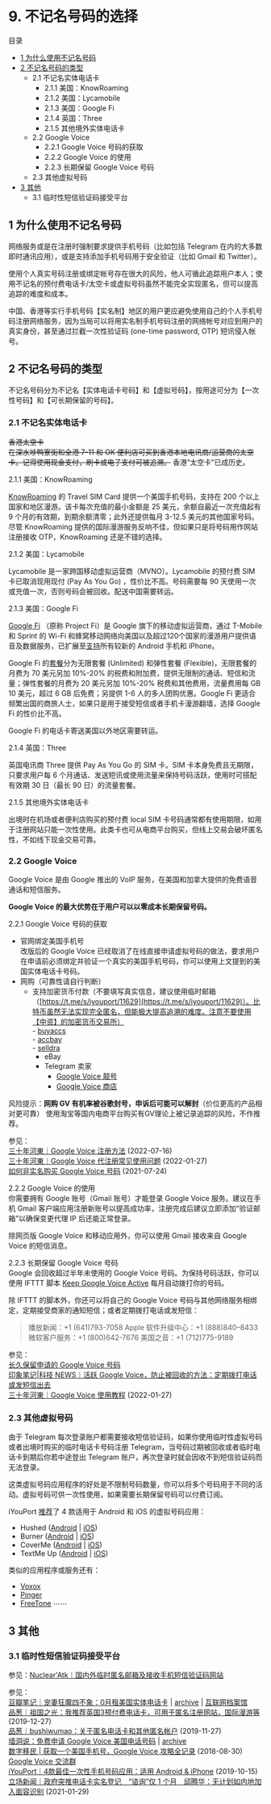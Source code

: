 # 9. 不记名号码的选择

目录  
- [1 为什么使用不记名号码](#_1-为什么使用不记名号码)
- [2 不记名号码的类型](#_2-不记名号码的类型)
  - 2.1 不记名实体电话卡
    - 2.1.1 美国：KnowRoaming
    - 2.1.2 美国：Lycamobile
    - 2.1.3 美国：Google Fi  
    - 2.1.4 英国：Three  
    - 2.1.5 其他境外实体电话卡
  - 2.2 Google Voice
    - 2.2.1 Google Voice 号码的获取  
    - 2.2.2 Google Voice 的使用
    - 2.2.3 长期保留 Google Voice 号码
  - 2.3 其他虚拟号码
- [3 其他](#_3-其他)
  - 3.1 临时性短信验证码接受平台 

## 1 为什么使用不记名号码

网络服务或是在注册时强制要求提供手机号码（比如包括 Telegram 在内的大多数即时通讯应用），或是支持添加手机号码用于安全验证（比如 Gmail 和 Twitter）。

使用个人真实号码注册或绑定帐号存在很大的风险，他人可循此追踪用户本人；使用不记名的预付费电话卡/太空卡或虚拟号码虽然不能完全实现匿名，但可以提高追踪的难度和成本。

中国、香港等实行手机号码【实名制】地区的用户更应避免使用自己的个人手机号码注册网络服务，因为当局可以将用实名制手机号码注册的网络帐号对应到用户的真实身份，甚至通过拦截一次性验证码 (one-time password, OTP) 短讯侵入帐号。


## 2 不记名号码的类型

不记名号码分为不记名【实体电话卡号码】和【虚拟号码】，按用途可分为【一次性号码】和【可长期保留的号码】。

### 2.1 不记名实体电话卡

~~香港太空卡~~  
~~在深水埗鸭寮街和全港 7-11 和 OK 便利店可买到香港本地电讯商/运营商的太空卡。记得使用现金支付，刷卡或电子支付可被追溯。~~ 香港“太空卡”已成历史。

2.1.1 美国：KnowRoaming  

[KnowRoaming](https://www.knowroaming.com) 的 Travel SIM Card 提供一个美国手机号码，支持在 200 个以上国家和地区漫游。该卡每次充值的最小金额是 25 美元，余额自最近一次充值起有 9 个月的有效期，到期余额清零；此外还提供每月 3-12.5 美元的其他国家号码。尽管 KnowRoaming 提供的国际漫游服务反响不佳，但如果只是将号码用作网站注册接收 OTP，KnowRoaming 还是不错的选择。

2.1.2 美国：Lycamobile  

Lycamobile 是一家跨国移动虚拟运营商（MVNO）。Lycamobile 的预付费 SIM 卡已取消现用现付 (Pay As You Go) ，性价比不高。号码需要每 90 天使用一次或充值一次，否则号码会被回收。配送中国需要转运。

2.1.3 美国：Google Fi  

[Google Fi](https://zh.wikipedia.org/zh-hk/Google_Fi) （原称 Project Fi）是 Google 旗下的移动虚拟运营商，通过 T-Mobile 和 Sprint 的 Wi-Fi 和蜂窝移动网络向美国以及超过120个国家的漫游用户提供语音及数据服务，已扩展至[支持](https://fi.google.com/compatibility)所有较新的 Android 手机和 iPhone。  

Google Fi 的[套餐](https://fi.google.com/about/plans/)分为无限套餐 (Unlimited) 和弹性套餐 (Flexible)，无限套餐的月费为 70 美元另加 10%-20% 的税费和附加费，提供无限制的通话、短信和流量；弹性套餐的月费为 20 美元另加 10%-20% 税费和其他费用，流量费用每 GB 10 美元，超过 6 GB 后免费；另提供 1-6 人的多人团购优惠。Google Fi 更适合频繁出国的商旅人士，如果只是用于接受短信或者手机卡漫游翻墙，选择 Google Fi 的性价比不高。  

Google Fi 的电话卡寄送美国以外地区需要转运。

2.1.4 英国：Three  

英国电讯商 Three 提供 Pay As You Go 的 SIM 卡。SIM 卡本身免费且无期限，只要求用户每 6 个月通话、发送短讯或使用流量来保持号码活跃，使用时可搭配有效期 30 日（最长 90 日）的流量套餐。

2.1.5 其他境外实体电话卡  

出境时在机场或者便利店购买的预付费 local SIM 卡号码通常都有使用期限，如用于注册网站只能一次性使用。此类卡也可从电商平台购买，但线上交易会破坏匿名性，不如线下现金交易可靠。

### 2.2 Google Voice

Google Voice 是由 Google 推出的 VoIP 服务，在美国和加拿大提供的免费语音通话和短信服务。

**Google Voice 的最大优势在于用户可以以零成本长期保留号码。**  

2.2.1 Google Voice 号码的获取  

- 官网绑定美国手机号  
  改版后的 Google Voice 已经取消了在线直接申请虚拟号码的做法，要求用户在申请前必须绑定并验证一个真实的美国手机号码，你可以使用上文提到的美国实体电话卡号码。  
- 网购（可靠性请自行判断）
  - 支持加密货币付款（不要填写真实信息，建议使用临时邮箱（[https://t.me/s/iyouport/11629](https://t.me/s/iyouport/11629)）。比特币虽然无法实现完全匿名，但能极大提高追溯的难度。注意不要使用【中资】的加密货币交易所）  
		- [buyaccs](https://buyaccs.com/en/buy-google-voice-accounts.php)  
		- [accbay](https://www.accbay.com/service/buy-google-voice-number-accounts/)  
		- [selldra](https://www.selldra.com/product/buy-google-voice-account-for-1-5/)  
	- eBay 
	- Telegram 卖家  
		- [Google Voice 靓号](https://t.me/voice_google) 
		- [Google Voice 商店](https://t.me/gvstore)

风险提示：**网购 GV 有机率被谷歌封号，申诉后可能可以解封**（价位更高的产品相对更可靠）
使用淘宝等国内电商平台购买有GV理论上被记录追踪的风险，不作推荐。

参见：  
[三十年河東｜Google Voice 注册方法](https://ssnhd.com/2022/07/16/googlevoice/) (2022-07-16)  
[三十年河東｜Google Voice 代注册常见使用问题](https://ssnhd.com/2022/01/27/voiceqa/) (2022-01-27)  
[如何非实名购买 Google Voice 号码](https://telegra.ph/%E5%A6%82%E4%BD%95%E9%9D%9E%E5%AE%9E%E5%90%8D%E8%B4%AD%E4%B9%B0-Google-Voice-%E5%8F%B7%E7%A0%81-07-24) (2021-07-24)

2.2.2 Google Voice 的使用  
你需要拥有 Google 账号（Gmail 账号）才能登录 Google Voice 服务。建议在手机 Gmail 客户端应用注册新账号以提高成功率，注册完成后建议立即添加“验证邮箱”以确保变更代理 IP 后还能正常登录。

除网页版 Google Voice 和移动应用外，你可以使用 Gmail 接收来自 Google Voice 的短信消息。  

2.2.3 长期保留 Google Voice 号码  
Google 会回收超过半年未使用的 Google Voice 号码。为保持号码活跃，你可以使用 IFTTT 脚本 [Keep Google Voice Active](https://ifttt.com/applets/131839p-keep-google-voice-active) 每月自动拨打你的号码。

除 IFTTT 的脚本外，你还可以将自己的 Google Voice 号码与其他网络服务相绑定，定期接受商家的通知短信；或者定期拨打电话或发短信：

> 播放新闻：+1 (641)793-7058
> Apple 软件升级中心：+1 (888)840–8433
> 微软客户服务：+1 (800)642-7676
> 美国之音：+1 (712)775-9189

参见：  
[长久保留申请的 Google Voice 号码](http://telegra.ph/长久保留申请的-Google-Voice-号码-08-11)   
[印象笔记|科技 NEWS｜活跃 Google Voice，防止被回收的方法：定期拨打电话或发短信出去](https://t.me/YinxiangBiji_News/459)  
[三十年河東｜Google Voice 使用教程](https://ssnhd.com/2022/01/27/voice/) (2022-01-27) 

### 2.3 其他虚拟号码

由于 Telegram 每次登录账户都需要接收短信验证码，如果你使用临时性虚拟号码或者出境时购买的临时电话卡号码注册 Telegram，当号码过期被回收或者临时电话卡到期后你若中途登出 Telegram 账户，再次登录时就会因收不到短信验证码而无法登录。  

这类虚拟号码应用程序的好处是不限制号码数量，你可以将多个号码用于不同的活动。虚拟号码可供一次性使用，如果需要长期保留号码可以付费订阅。

iYouPort [推荐](https://www.iyouport.org/%E6%82%A8%E7%9C%9F%E7%9A%84%E7%90%86%E8%A7%A3%E5%BA%94%E7%94%A8%E6%9D%83%E9%99%90%E9%83%BD%E6%8E%88%E4%BA%88%E4%BA%86%E4%BB%80%E4%B9%88%E5%90%97%EF%BC%9F%E8%BF%99%E9%87%8C%E6%98%AF%E4%BF%9D%E6%8A%A4/)了 4 款适用于 Android 和 iOS 的虚拟号码应用：

- Hushed ([Android](https://play.google.com/store/apps/details?id=com.hushed.release) | [iOS](https://itunes.apple.com/us/app/hushed-2nd-phone-number/id600520752&at=1l3vs3K/?at=1l3vs3K))
- Burner ([Android](https://play.google.com/store/apps/details?id=com.adhoclabs.burner) | [iOS](https://itunes.apple.com/us/app/burner-2nd-phone-number/id505800761&at=1l3vs3K/?at=1l3vs3K))
- CoverMe ([Android](https://play.google.com/store/apps/details?id=ws.coverme.im) | [iOS](https://itunes.apple.com/us/app/coverme-private-text-call/id593652484&at=1l3vs3K/?at=1l3vs3K)) 
- TextMe Up ([Android](https://play.google.com/store/apps/details?id=com.textmeinc.textme3&hl=en) | [iOS](https://itunes.apple.com/us/app/textme-up-second-phone-number/id996263494&at=1l3vs3K/?at=1l3vs3K))

类似的应用程序或服务还有：

- [Voxox](https://www.voxox.com/)  
- [Pinger](https://www.pinger.com/)  
- [FreeTone](http://www.free-tone.com/) 
  ⋯⋯


## 3 其他

### 3.1 临时性短信验证码接受平台 

参见：[Nuclear'Atk｜国内外临时匿名邮箱及接收手机短信验证码网站](https://lcx.cc/post/4594/)  



参见：  
[豆瓣笔记｜宠妻狂魔四不象：0月租美国实体电话卡](https://www.douban.com/note/724648570/) | [archive](https://archive.li/nVOYW) | [互联网档案馆](https://web.archive.org/web/20190710153032/https://www.douban.com/note/724648570/)  
[品葱｜祖国之光：我推荐英国3预付费电话卡，可用于匿名注册网站，国际漫游等](https://pincong.rocks/article/11480) (2019-12-27)  
[品葱｜bushiwumao：关于匿名电话卡和其他匿名帐户](https://pincong.rocks/article/9630) (2019-11-27)  
[墙洞说：免费申请 Google Voice 美国电话号码](https://mp.weixin.qq.com/s/SrhnHCefmJFkbZsFMB6p5A) | [archive](http://archive.today/8bgZz)  
[数字移民 | 获取一个美国手机号，Google Voice 攻略全记录](https://digitalimmigrant.org/348) (2018-08-30)  
[Google Voice 交流群](https://t.me/googlevoice)   
[iYouPort｜4款最佳一次性手机号码应用：适用 Android & iPhone](https://www.iyouport.org/%E6%82%A8%E7%9C%9F%E7%9A%84%E7%90%86%E8%A7%A3%E5%BA%94%E7%94%A8%E6%9D%83%E9%99%90%E9%83%BD%E6%8E%88%E4%BA%88%E4%BA%86%E4%BB%80%E4%B9%88%E5%90%97%EF%BC%9F%E8%BF%99%E9%87%8C%E6%98%AF%E4%BF%9D%E6%8A%A4/) (2019-10-15)  
[立场新闻｜政府突推电话卡实名登记　“谘询”仅 1 个月　邱腾华：无计划如内地加入面容识别](https://www.thestandnews.com/politics/政府突推电话卡实名登记-谘询期-仅-1-个月-邱腾华-措施有助打击罪案/) (2021-01-29)





